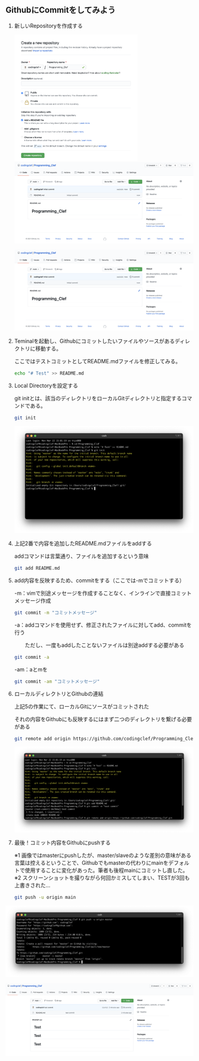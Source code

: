 ## GithubにCommitをしてみよう

1. 新しいRepositoryを作成する

   <img src="../img/Git/004/01.png" alt="img03" style="zoom: 33%;" />![img03](../img/Git/004/02.png)

   ![img03](../img/Git/004/02.png)

2. Teminalを起動し、Githubにコミットしたいファイルやソースがあるディレクトリに移動する。

   ここではテストコミットとしてREADME.mdファイルを修正してみる。

   ```bash
   echo "# Test" >> README.md
   ```

3. Local Directoryを設定する

   git initとは、該当のディレクトリをローカルGitディレクトリと指定するコマンドである。

   ```bash
   git init
   ```

   ![img03](../img/Git/004/03.png)

4. 上記2番で内容を追加したREADME.mdファイルをaddする

   addコマンドは言葉通り、ファイルを追加するという意味

   ```Bash
   git add README.md
   ```

5. add内容を反映するため、commitをする（ここでは-mでコミットする）

   -m：vimで別途メッセージを作成することなく、インラインで直接コミットメッセージ作成

   ```bash
   git commit -m "コミットメッセージ"
   ```

   -a：addコマンドを使用せず、修正されたファイルに対してadd、commitを行う

   　　ただし、一度もaddしたことないファイルは別途addする必要がある

   ```bash
   git commit -a
   ```

   -am：aとmを

   ```bash
   git commit -am "コミットメッセージ"
   ```

6. ローカルディレクトリとGithubの連結

   上記5の作業にて、ローカルGitにソースがコミットされた

   それの内容をGithubにも反映するにはまず二つのディレクトリを繋げる必要がある

   ```bash
   git remote add origin https://github.com/codingclef/Programming_Clef.git
   ```

   ![img03](../img/Git/004/04.png)

7. 最後！コミット内容をGithubにpushする

   ※1 画像ではmasterにpushしたが、master/slaveのような差別の意味がある言葉は控えるということで、Githubでもmasterの代わりにmainをデフォルトで使用することに変化があった。筆者も後程mainにコミットし直した。
   ※2 スクリーンショットを撮りながら何回かミスしてしまい、TESTが3回も上書きされた...

   ```bash
   git push -u origin main
   ```

![img03](../img/Git/004/05.png)

![img03](../img/Git/004/06.png)

